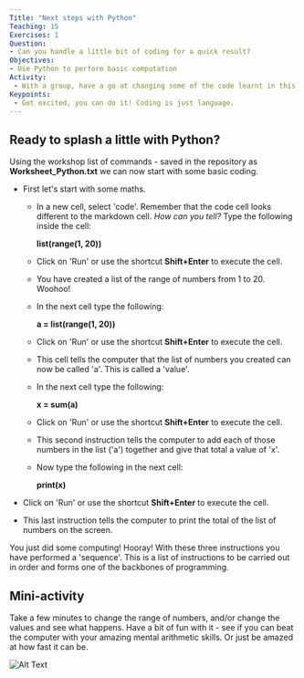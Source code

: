 ```yaml
---
Title: "Next steps with Python"
Teaching: 15
Exercises: 1
Question:
- Can you handle a little bit of coding for a quick result?
Objectives:
- Use Python to perform basic computation
Activity:
 - With a group, have a go at changing some of the code learnt in this module to produce different results.
Keypoints:
 - Get excited, you can do it! Coding is just language.
---
```


## Ready to splash a little with Python?

Using the workshop list of commands - saved in the repository as **Worksheet_Python.txt** we can now start with some basic coding.

- First let's start with some maths.

  - In a new cell, select 'code'. Remember that the code cell looks different to the markdown cell. _How can you tell?_ 
    Type the following inside the cell:
  
  	**list(range(1, 20))** 
  
  - Click on 'Run' or use the shortcut **Shift+Enter** to execute the cell. 
  - You have created a list of the range of numbers from 1 to 20. Woohoo!
  
  
  - In the next cell type the following:
  
 	**a = list(range(1, 20))**

  - Click on 'Run' or use the shortcut **Shift+Enter** to execute the cell.
  
  - This cell tells the computer that the list of numbers you created can now be called 'a'. This is called a 'value'.  
  
  - In the next cell type the following:
  
   	**x = sum(a)**

  - Click on 'Run' or use the shortcut **Shift+Enter** to execute the cell.
  
  - This second instruction tells the computer to add each of those numbers in the list ('a') together and give that total a value of 'x'.

  - Now type the following in the next cell:
	
	**print(x)**
	
 - Click on 'Run' or use the shortcut **Shift+Enter** to execute the cell.	

 - This last instruction tells the computer to print the total of the list of numbers on the screen.
   
You just did some computing! Hooray! With these three instructions you have performed a 'sequence'. This is a list of instructions to be carried out in order and forms one of the backbones of programming.  
 
## Mini-activity

Take a few minutes to change the range of numbers, and/or change the values and see what happens. Have a bit of fun with it - see if you can beat the computer with your amazing mental arithmetic skills. Or just be amazed at how fast it can be. 
 


![Alt Text](https://media.giphy.com/media/vFKqnCdLPNOKc/giphy.gif)

